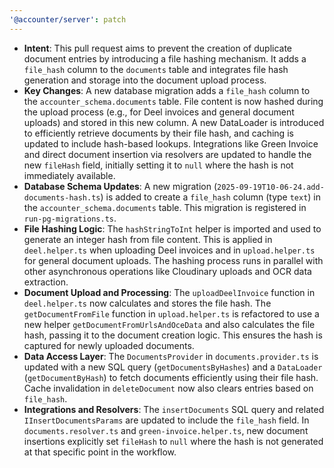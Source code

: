 ```yaml
---
'@accounter/server': patch
---
```


- **Intent**: This pull request aims to prevent the creation of duplicate document entries by
  introducing a file hashing mechanism. It adds a `file_hash` column to the `documents` table and
  integrates file hash generation and storage into the document upload process.
- **Key Changes**: A new database migration adds a `file_hash` column to the
  `accounter_schema.documents` table. File content is now hashed during the upload process (e.g.,
  for Deel invoices and general document uploads) and stored in this new column. A new DataLoader is
  introduced to efficiently retrieve documents by their file hash, and caching is updated to include
  hash-based lookups. Integrations like Green Invoice and direct document insertion via resolvers
  are updated to handle the new `fileHash` field, initially setting it to `null` where the hash is
  not immediately available.
- **Database Schema Updates**: A new migration (`2025-09-19T10-06-24.add-documents-hash.ts`) is
  added to create a `file_hash` column (type `text`) in the `accounter_schema.documents` table. This
  migration is registered in `run-pg-migrations.ts`.
- **File Hashing Logic**: The `hashStringToInt` helper is imported and used to generate an integer
  hash from file content. This is applied in `deel.helper.ts` when uploading Deel invoices and in
  `upload.helper.ts` for general document uploads. The hashing process runs in parallel with other
  asynchronous operations like Cloudinary uploads and OCR data extraction.
- **Document Upload and Processing**: The `uploadDeelInvoice` function in `deel.helper.ts` now
  calculates and stores the file hash. The `getDocumentFromFile` function in `upload.helper.ts` is
  refactored to use a new helper `getDocumentFromUrlsAndOceData` and also calculates the file hash,
  passing it to the document creation logic. This ensures the hash is captured for newly uploaded
  documents.
- **Data Access Layer**: The `DocumentsProvider` in `documents.provider.ts` is updated with a new
  SQL query (`getDocumentsByHashes`) and a `DataLoader` (`getDocumentByHash`) to fetch documents
  efficiently using their file hash. Cache invalidation in `deleteDocument` now also clears entries
  based on `file_hash`.
- **Integrations and Resolvers**: The `insertDocuments` SQL query and related
  `IInsertDocumentsParams` are updated to include the `file_hash` field. In `documents.resolver.ts`
  and `green-invoice.helper.ts`, new document insertions explicitly set `fileHash` to `null` where
  the hash is not generated at that specific point in the workflow.
